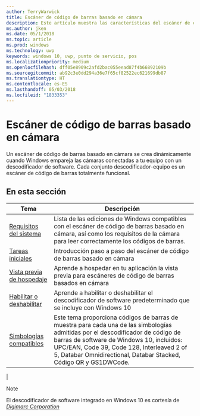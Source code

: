 ```yaml
---
author: TerryWarwick
title: Escáner de código de barras basado en cámara
description: Este artículo muestra las características del escáner de código de barras basado en cámara que están disponibles para aplicaciones para UWP, así como los vínculos a los artículos de procedimientos que muestran cómo usarlos.
ms.author: jken
ms.date: 05/1/2018
ms.topic: article
ms.prod: windows
ms.technology: uwp
keywords: windows 10, uwp, punto de servicio, pos
ms.localizationpriority: medium
ms.openlocfilehash: dff05e8909c2afd2bac055eead87f4b66892109b
ms.sourcegitcommit: ab92c3e0dd294a36e7f65cf82522ec621699db87
ms.translationtype: HT
ms.contentlocale: es-ES
ms.lasthandoff: 05/03/2018
ms.locfileid: "1833353"
---
```

# <a name="camera-barcode-scanner"></a>Escáner de código de barras basado en cámara
Un escáner de código de barras basado en cámara se crea dinámicamente cuando Windows empareja las cámaras conectadas a tu equipo con un descodificador de software.  Cada conjunto descodificador-equipo es un escáner de código de barras totalmente funcional.   

## <a name="in-this-section"></a>En esta sección
|Tema |Descripción |
|------|------------|
| [Requisitos del sistema](pos-camerabarcode-system-requirements.md)  | Lista de las ediciones de Windows compatibles con el escáner de código de barras basado en cámara, así como los requisitos de la cámara para leer correctamente los códigos de barras. |
| [Tareas iniciales](pos-camerabarcode-get-started.md)              | Introducción paso a paso del escáner de código de barras basado en cámara |
| [Vista previa de hospedaje](pos-camerabarcode-hosting-preview.md)          | Aprende a hospedar en tu aplicación la vista previa para escáneres de código de barras basados en cámara |
| [Habilitar o deshabilitar](pos-camerabarcode-enable-disable.md)         | Aprende a habilitar o deshabilitar el descodificador de software predeterminado que se incluye con Windows 10 |
| [Simbologías compatibles](pos-camerabarcode-symbologies.md) | Este tema proporciona códigos de barras de muestra para cada una de las simbologías admitidas por el descodificador de código de barras de software de Windows 10, incluidos: UPC/EAN, Code 39, Code 128, Interleaved 2 of 5, Databar Omnidirectional, Databar Stacked, Código QR y GS1DWCode. |
| 

> [!NOTE]
> El descodificador de software integrado en Windows 10 es cortesía de [*Digimarc Corporation*](https://www.digimarc.com/)
